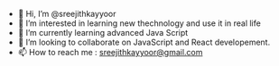 - 👋 Hi, I’m @sreejithkayyoor
- 👀 I’m interested in learning new thechnology and use it in real life
- 🌱 I’m currently learning advanced Java Script
- 💞️ I’m looking to collaborate on JavaScript and React developement. 
- 📫 How to reach me : sreejithkayyoor@gmail.com

<!---
sreejithkayyoor/sreejithkayyoor is a ✨ special ✨ repository because its `README.md` (this file) appears on your GitHub profile.
You can click the Preview link to take a look at your changes.
--->

